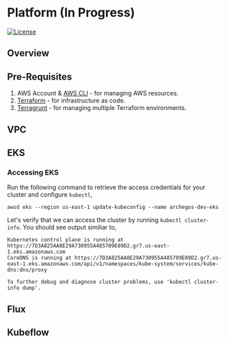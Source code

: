 # Platform (In Progress)
[![License](https://img.shields.io/badge/license-MIT-blue.svg?style=flat)](http://www.opensource.org/licenses/MIT)

## Overview

## Pre-Requisites
1. AWS Account & [AWS CLI](https://aws.amazon.com/cli/) - for managing AWS resources.
2. [Terraform](https://www.terraform.io) - for infrastructure as code.
3. [Terragrunt](https://terragrunt.gruntwork.io/) - for managing multiple Terraform environments.
 
## VPC

## EKS

### Accessing EKS

Run the following command to retrieve the access credentials for your cluster and configure `kubectl`, 
```shell
awsd eks --region us-east-1 update-kubeconfig --name archegos-dev-eks
```

Let's verify that we can access the cluster by running `kubectl cluster-info`. You should see output similiar to,

```
Kubernetes control plane is running at https://7D3A825AA8E29A730955A485709E89D2.gr7.us-east-1.eks.amazonaws.com
CoreDNS is running at https://7D3A825AA8E29A730955A485709E89D2.gr7.us-east-1.eks.amazonaws.com/api/v1/namespaces/kube-system/services/kube-dns:dns/proxy

To further debug and diagnose cluster problems, use 'kubectl cluster-info dump'.
```


## Flux


## Kubeflow